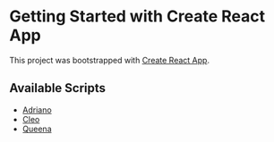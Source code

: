 # Getting Started with Create React App

This project was bootstrapped with [Create React App](https://github.com/facebook/create-react-app).

## Available Scripts

<ul>
  <li><a href="github.com/comicstrip12345">Adriano</a></li>
  <li><a href="github.com/cgtorniado">Cleo</a></li>
  <li><a href="#">Queena</a></li>
</ul>
  
